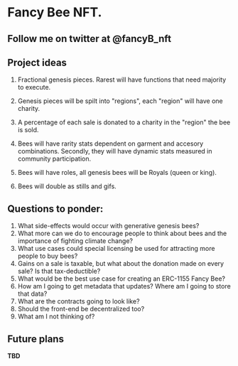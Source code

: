 # Fancy Bee NFT. 
## Follow me on twitter at @fancyB_nft

## Project ideas
1. Fractional genesis pieces. Rarest will have functions that need majority to execute.

2. Genesis pieces will be spilt into "regions", each "region" will have one charity. 

3. A percentage of each sale is donated to a charity in the "region" the bee is sold. 

4. Bees will have rarity stats dependent on garment and accesory combinations. Secondly, they will have dynamic stats measured in community participation. 

5. Bees will have roles, all genesis bees will be Royals (queen or king).

6. Bees will double as stills and gifs.

## Questions to ponder: 

1. What side-effects would occur with generative genesis bees?
2. What more can we do to encourage people to think about bees and the importance of fighting climate change?
3. What use cases could special licensing be used for attracting more people to buy bees?
4. Gains on a sale is taxable, but what about the donation made on every sale? Is that tax-deductible?
5. What would be the best use case for creating an ERC-1155 Fancy Bee?
6. How am I going to get metadata that updates? Where am I going to store that data?
7. What are the contracts going to look like?  
8. Should the front-end be decentralized too? 
9. What am I not thinking of?


## Future plans
**TBD**
